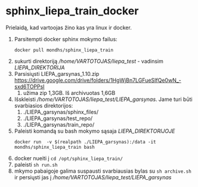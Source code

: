 # sphinx_liepa_train_docker

Prielaidą, kad vartoojas žino kas yra linux ir docker.

1. Parsitempti docker sphinx mokymo failus: 
   ```
   docker pull mondhs/sphinx_liepa_train
   ```
1. sukurti direktoriją */home/VARTOTOJAS/liepa_test* - vadinsim *LIEPA_DIREKTORIJA*
1. Parsisiųsti LIEPA_garsynas_1.10.zip https://drive.google.com/drive/folders/1HgWjBn7LGFueSIfQe0wN_-sxd6TOPPsI
   1. užima zip 1,3GB. Iš archivuotas 1,6GB
1. Išskleisti */home/VARTOTOJAS/liepa_test/LIEPA_garsynas*. Jame turi būti svarbiasios direktorijos:
   1. ./LIEPA_garsynas/sphinx_files/
   1. ./LIEPA_garsynas/test_repo/
   1. ./LIEPA_garsynas/train_repo/
1. Paleisti komandą su bash mokymo sąsaja *LIEPA_DIREKTORIJOJE*
   ```
   docker run  -v $(realpath ./LIEPA_garsynas):/data -it mondhs/sphinx_liepa_train bash
   ```
1. docker nueiti į ```cd /opt/sphinx_liepa_train/```
1. paleisti ```sh run.sh```
1. mkymo pabaigoje galima suspausti svarbiausias bylas su ```sh archive.sh``` ir persiųsti jas į */home/VARTOTOJAS/liepa_test/LIEPA_garsynas*

   
   
